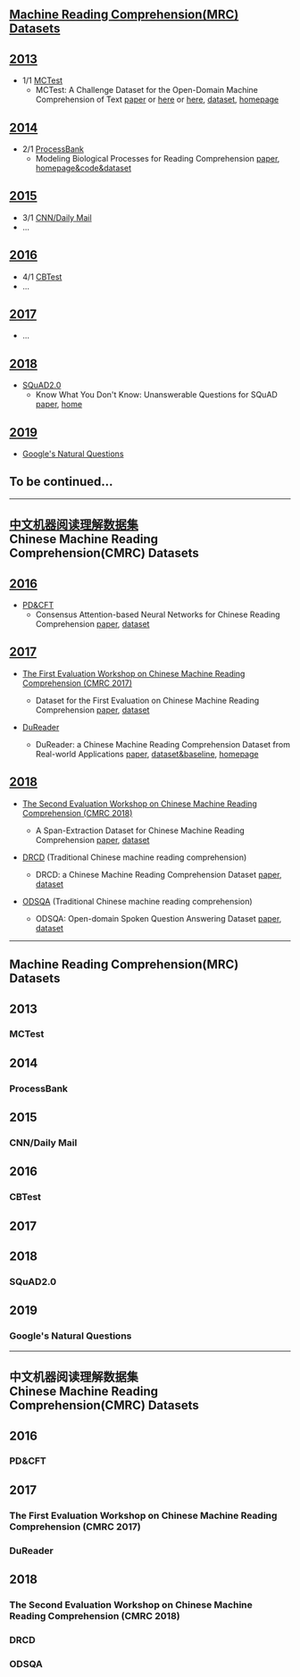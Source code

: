 ## [Machine Reading Comprehension(MRC) Datasets](#mrc) 

## [2013](#2013)
* 1/1 [MCTest](#MCTest)
  * MCTest: A Challenge Dataset for the Open-Domain Machine Comprehension of Text [paper](https://mattr1.github.io/mctest/MCTest_EMNLP2013.pdf) or [here](https://www.microsoft.com/en-us/research/wp-content/uploads/2016/11/MCTest_EMNLP2013.pdf) or [here](http://aclweb.org/anthology/D13-1020), [dataset](https://mattr1.github.io/mctest/data.html), [homepage](https://mattr1.github.io/mctest/index.html)


## [2014](#2014)
* 2/1 [ProcessBank](#ProcessBank)
  * Modeling Biological Processes for Reading Comprehension [paper](https://nlp.stanford.edu/pubs/berant-srikumar-manning-emnlp14.pdf), [homepage&code&dataset](https://nlp.stanford.edu/software/bioprocess/)

## [2015](#2015)
* 3/1 [CNN/Daily Mail](#CNNDailyMail)
* ...

## [2016](#2016)
* 4/1 [CBTest](#CBTest)
* ...

## [2017](#2017)
* ...

## [2018](#2018)
* [SQuAD2.0](#SQuAD2.0)
  * Know What You Don't Know: Unanswerable Questions for SQuAD [paper](https://arxiv.org/abs/1806.03822), [home](https://rajpurkar.github.io/SQuAD-explorer/)


## [2019](#2019)
* [Google's Natural Questions](#NQ)

## To be continued...

<hr>

## [中文机器阅读理解数据集](#cmrc) <br> Chinese Machine Reading Comprehension(CMRC) Datasets

## [2016](#c2016)
* [PD&CFT](#PDCFT)
  * Consensus Attention-based Neural Networks for Chinese Reading Comprehension [paper](https://arxiv.org/abs/1607.02250), [dataset](https://github.com/ymcui/Chinese-RC-Dataset)

## [2017](#c2017)
* [The First Evaluation Workshop on Chinese Machine Reading Comprehension (CMRC 2017)](#CMRC2017) 
  * Dataset for the First Evaluation on Chinese Machine Reading Comprehension [paper](https://arxiv.org/abs/1709.08299), [dataset](https://github.com/ymcui/cmrc2017)

* [DuReader](#DuReader)
  * DuReader: a Chinese Machine Reading Comprehension Dataset from Real-world Applications [paper](https://arxiv.org/abs/1711.05073), [dataset&baseline](https://github.com/baidu/DuReader), [homepage](https://ai.baidu.com/broad/subordinate?dataset=dureader)

## [2018](#c2018)
* [The Second Evaluation Workshop on Chinese Machine Reading Comprehension (CMRC 2018)](CMRC2018)
  * A Span-Extraction Dataset for Chinese Machine Reading Comprehension [paper](https://arxiv.org/abs/1810.07366), [dataset](https://github.com/ymcui/cmrc2018)

* [DRCD](#DRCD) (Traditional Chinese machine reading comprehension)
  * DRCD: a Chinese Machine Reading Comprehension Dataset [paper](https://arxiv.org/abs/1806.00920), [dataset](https://github.com/DRCSolutionService/DRCD)
* [ODSQA](#ODSQA) (Traditional Chinese machine reading comprehension)
  * ODSQA: Open-domain Spoken Question Answering Dataset [paper](https://arxiv.org/abs/1808.02280), [dataset](https://github.com/chiahsuan156/ODSQA)

<hr>

## <span id="mrc">Machine Reading Comprehension(MRC) Datasets</span>

## <span id="2013">2013</span>

### <span id="MCTest">MCTest</span>

## <span id="2014">2014</span>

### <span id="ProcessBank">ProcessBank</span>

## <span id="20153">2015</span>

### <span id="CNNDailyMail">CNN/Daily Mail</span>

## <span id="2016">2016</span>

### <span id="CBTest">CBTest</span>

## <span id="2017">2017</span>



## <span id="2018">2018</span>

### <span id="SQuAD2.0">SQuAD2.0</span>

## <span id="2019">2019</span>

### <span id="NQ">Google's Natural Questions</span>

<hr>

## <span id="cmrc">中文机器阅读理解数据集</span> <br> Chinese Machine Reading Comprehension(CMRC) Datasets

## <span id="c2016">2016</span>

### <span id="PDCFT">PD&CFT</span>

## <span id="c2017">2017</span>

### <span id="CMRC2017">The First Evaluation Workshop on Chinese Machine Reading Comprehension (CMRC 2017)</span>

### <span id="DuReader">DuReader</span>

## <span id="c2018">2018</span>

### <span id="CMRC2018">The Second Evaluation Workshop on Chinese Machine Reading Comprehension (CMRC 2018)</span>

### <span id="DRCD">DRCD</span>

### <span id="ODSQA">ODSQA</span>
